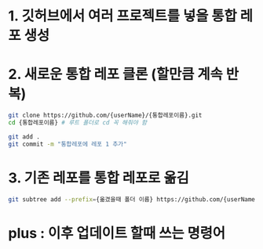 
# 1. 깃허브에서 여러 프로젝트를 넣을 통합 레포 생성


# 2. 새로운 통합 레포 클론 (할만큼 계속 반복)
```bash
git clone https://github.com/{userName}/{통합레포이름}.git
cd {통합레포이름} # 루트 폴더로 cd 꼭 해줘야 함

git add .
git commit -m "통합레포에 레포 1 추가"
```

# 3. 기존 레포를 통합 레포로 옮김
```bash
git subtree add --prefix={옮겼을때 폴더 이름} https://github.com/{userName}/{옮길 레포 이름}.git main --squash
```



# plus : 이후 업데이트 할때 쓰는 명령어

```bash

```